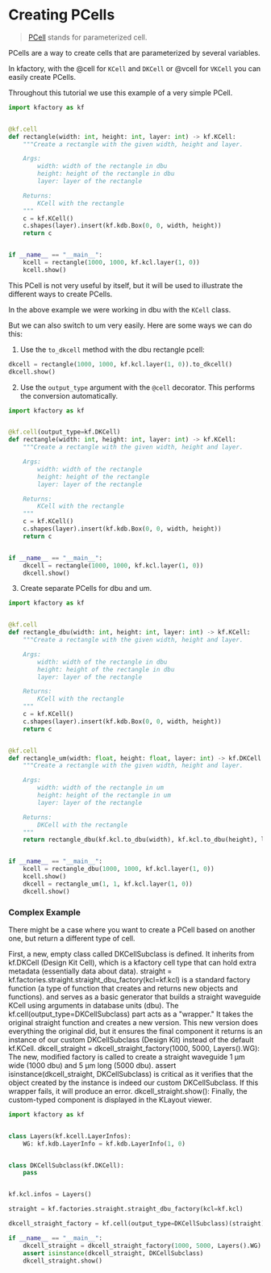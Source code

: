 # Creating PCells

> [PCell](https://en.wikipedia.org/wiki/PCell) stands for parameterized cell.

PCells are a way to create cells that are parameterized by several variables.

In kfactory, with the @cell for `KCell` and `DKCell` or @vcell for `VKCell` you can easily create PCells.

Throughout this tutorial we use this example of a very simple PCell.

```python
import kfactory as kf


@kf.cell
def rectangle(width: int, height: int, layer: int) -> kf.KCell:
    """Create a rectangle with the given width, height and layer.

    Args:
        width: width of the rectangle in dbu
        height: height of the rectangle in dbu
        layer: layer of the rectangle

    Returns:
        KCell with the rectangle
    """
    c = kf.KCell()
    c.shapes(layer).insert(kf.kdb.Box(0, 0, width, height))
    return c


if __name__ == "__main__":
    kcell = rectangle(1000, 1000, kf.kcl.layer(1, 0))
    kcell.show()
```

This PCell is not very useful by itself, but it will be used to illustrate the different ways to create PCells.

In the above example we were working in dbu with the `KCell` class.

But we can also switch to um very easily. Here are some ways we can do this:

1. Use the `to_dkcell` method with the dbu rectangle pcell:
```python
dkcell = rectangle(1000, 1000, kf.kcl.layer(1, 0)).to_dkcell()
dkcell.show()
```

2. Use the `output_type` argument with the `@cell` decorator.
This performs the conversion automatically.

```python
import kfactory as kf


@kf.cell(output_type=kf.DKCell)
def rectangle(width: int, height: int, layer: int) -> kf.KCell:
    """Create a rectangle with the given width, height and layer.

    Args:
        width: width of the rectangle
        height: height of the rectangle
        layer: layer of the rectangle

    Returns:
        KCell with the rectangle
    """
    c = kf.KCell()
    c.shapes(layer).insert(kf.kdb.Box(0, 0, width, height))
    return c


if __name__ == "__main__":
    dkcell = rectangle(1000, 1000, kf.kcl.layer(1, 0))
    dkcell.show()
```

3. Create separate PCells for dbu and um.

```python
import kfactory as kf


@kf.cell
def rectangle_dbu(width: int, height: int, layer: int) -> kf.KCell:
    """Create a rectangle with the given width, height and layer.

    Args:
        width: width of the rectangle in dbu
        height: height of the rectangle in dbu
        layer: layer of the rectangle

    Returns:
        KCell with the rectangle
    """
    c = kf.KCell()
    c.shapes(layer).insert(kf.kdb.Box(0, 0, width, height))
    return c


@kf.cell
def rectangle_um(width: float, height: float, layer: int) -> kf.DKCell:
    """Create a rectangle with the given width, height and layer.

    Args:
        width: width of the rectangle in um
        height: height of the rectangle in um
        layer: layer of the rectangle

    Returns:
        DKCell with the rectangle
    """
    return rectangle_dbu(kf.kcl.to_dbu(width), kf.kcl.to_dbu(height), layer).to_dkcell()


if __name__ == "__main__":
    kcell = rectangle_dbu(1000, 1000, kf.kcl.layer(1, 0))
    kcell.show()
    dkcell = rectangle_um(1, 1, kf.kcl.layer(1, 0))
    dkcell.show()
```

### Complex Example

There might be a case where you want to create a PCell based on another one, but return a different type of cell.

First, a new, empty class called DKCellSubclass is defined. It inherits from kf.DKCell (Design Kit Cell), which is a kfactory cell type that can hold extra metadata (essentially data about data).
straight = kf.factories.straight.straight_dbu_factory(kcl=kf.kcl) is a standard factory function (a type of function that creates and returns new objects and functions). and serves as a basic generator that builds a straight waveguide KCell using arguments in database units (dbu).
The kf.cell(output_type=DKCellSubclass) part acts as a "wrapper." It takes the original straight function and creates a new version.
This new version does everything the original did, but it ensures the final component it returns is an instance of our custom DKCellSubclass (Design Kit) instead of the default kf.KCell.
dkcell_straight = dkcell_straight_factory(1000, 5000, Layers().WG):
The new, modified factory is called to create a straight waveguide 1 µm wide (1000 dbu) and 5 µm long (5000 dbu).
assert isinstance(dkcell_straight, DKCellSubclass) is critical as it verifies that the object created by the instance is indeed our custom
DKCellSubclass. If this wrapper fails, it will produce an error.
dkcell_straight.show(): Finally, the custom-typed component is displayed in the KLayout viewer.

```python
import kfactory as kf


class Layers(kf.kcell.LayerInfos):
    WG: kf.kdb.LayerInfo = kf.kdb.LayerInfo(1, 0)


class DKCellSubclass(kf.DKCell):
    pass


kf.kcl.infos = Layers()

straight = kf.factories.straight.straight_dbu_factory(kcl=kf.kcl)

dkcell_straight_factory = kf.cell(output_type=DKCellSubclass)(straight)

if __name__ == "__main__":
    dkcell_straight = dkcell_straight_factory(1000, 5000, Layers().WG)
    assert isinstance(dkcell_straight, DKCellSubclass)
    dkcell_straight.show()

```
